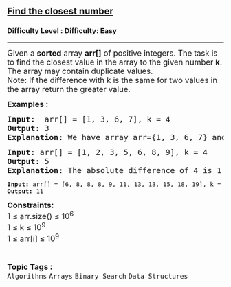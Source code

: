 <h2><a href="https://www.geeksforgeeks.org/problems/find-the-closest-number5513/0">Find the closest number</a></h2><h3>Difficulty Level : Difficulty: Easy</h3><hr><div class="problems_problem_content__Xm_eO"><p><span style="font-size: 18px;">Given a <strong>sorted</strong> array <strong>arr[]</strong> of positive integers. The task is to find the closest value in the array to the given number <strong>k</strong>. The array may contain duplicate values.<br></span><span style="font-size: 18px;">Note: If the difference with k is the same for two values in the array return the greater value.<br></span></p>
<p><span style="font-size: 18px;"><strong>Examples :</strong></span></p>
<pre><span style="font-size: 18px;"><strong>Input:</strong>  arr[] = [1, 3, 6, 7], k = 4
<strong>Output:</strong> 3
<strong>Explanation: </strong>We have array arr={1, 3, 6, 7} and target is 4. If we look at the absolute difference of target with every element of the array we will get { |1-4|, |3-4|, |6-4|, |7-4| }  = {3, 1, 2, 3}. So, the closest number is <strong>3.</strong>
</span></pre>
<pre><span style="font-size: 18px;"><strong>Input: </strong>arr[] = [1, 2, 3, 5, 6, 8, 9], k = 4
<strong>Output: </strong>5<br><strong>Explanation: </strong>The absolute difference of 4 is 1 from both 3 and 5. According to the question, we have to return greater value, which is 5.<br></span></pre>
<pre><strong>Input: </strong>arr[] = [6, 8, 8, 8, 9, 11, 13, 13, 15, 18, 19], k = 10
<strong>Output: </strong>11</pre>
<p><span style="font-size: 18px;"><strong>Constraints:</strong><br>1 ≤ arr.size() ≤ 10<sup>6</sup><br>1 ≤ k ≤ 10<sup>9</sup><br>1 ≤ arr[i] ≤ 10<sup>9</sup></span></p></div><br><p><span style=font-size:18px><strong>Topic Tags : </strong><br><code>Algorithms</code>&nbsp;<code>Arrays</code>&nbsp;<code>Binary Search</code>&nbsp;<code>Data Structures</code>&nbsp;